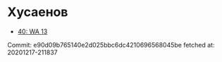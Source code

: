 # Хусаенов
- [40: WA 13](40.md)

Commit: e90d09b765140e2d025bbc6dc4210696568045be
 fetched at: 20201217-211837
